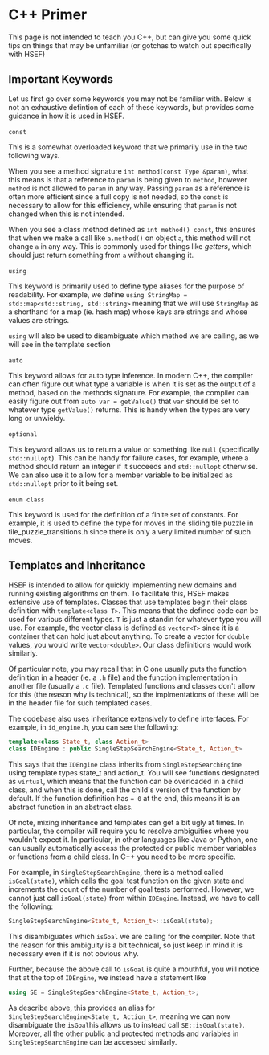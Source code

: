 # C++ Primer

This page is not intended to teach you C++, but can give you some quick tips on things that may be unfamiliar (or gotchas to watch out specifically with HSEF)

## Important Keywords

Let us first go over some keywords you may not be familiar with. Below is not an exhaustive defintion
of each of these keywords, but provides some guidance in how it is used in HSEF.
<br/><br/>
`const`

This is a somewhat overloaded keyword that we primarily use in the two following ways.

When you see a method signature `int method(const Type &param)`, what this means is that a reference
to `param` is being given to `method`, however `method` is not allowed to `param` in any way. Passing
`param` as a reference is often more efficient since a full copy is not needed, so the `const` is necessary
to allow for this efficiency, while ensuring that `param` is not changed when this is not intended.

When you see a class method defined as `int method() const`, this ensures that when we make a call
like `a.method()` on object `a`, this method will not change `a` in any way. This is commonly used
for things like *getters*, which should just return something from `a` without changing it.
<br/><br/>
`using`

This keyword is primarily used to define type aliases for the purpose of readability.
For example, we define `using StringMap = std::map<std::string, std::string>` meaning that we will
use `StringMap` as a shorthand for a map (ie. hash map) whose keys are strings and whose values are
strings.

`using` will also be used to disambiguate which method we are calling, as we will see in the template section
<br/><br/>
`auto`

This keyword allows for auto type inference. In modern C++, the compiler can often figure out what type
a variable is when it is set as the output of a method, based on the methods signature.
For example, the compiler can easily figure out from `auto var = getValue()` that `var` should be set
to whatever type `getValue()` returns. This is handy when the types are very long or unwieldy.
<br/><br/>
`optional`

This keyword allows us to return a value or something like `null` (specifically `std::nullopt`). 
This can be handy for failure cases, for example, where a method should return an integer if it 
succeeds and `std::nullopt` otherwise. We can also use it to allow for a member variable to be 
initialized as `std::nullopt` prior to it being set.
<br/><br/>
`enum class`

This keyword is used for the definition of a finite set of constants. For example, it is used to define the type for moves in the sliding
tile puzzle in tile_puzzle_transitions.h since there is only a very limited number of such moves.


## Templates and Inheritance

HSEF is intended to allow for quickly implementing new domains and running existing algorithms on them.
To facilitate this, HSEF makes extensive use of templates. Classes that use templates begin their 
class definition with `template<class T>`.  This means that the defined code can be used for various 
different types. `T` is just a standin for whatever type you will use. For example, the vector class
is defined as `vector<T>` since it is a container that can hold just about anything. To create a
vector for `double` values, you would write `vector<double>`. Our class definitions would work similarly.

Of particular note, you may recall that in C one usually puts the function definition in a header 
(ie. a `.h` file) and the function implementation in another file (usually a `.c` file). Templated 
functions and classes don't allow for this (the reason why is technical), so the implmentations of 
these will be  in the header file for such templated cases.

The codebase also uses inheritance extensively to define interfaces. For example, in 
`id_engine.h`, you can see the following:

```c++
template<class State_t, class Action_t>
class IDEngine : public SingleStepSearchEngine<State_t, Action_t>
```

This says that the `IDEngine` class inherits from `SingleStepSearchEngine` using template types 
state_t and action_t. You will see functions designated as `virtual`, which means that the function 
can be overloaded in a child class, and when this is done, call the child's version of the function 
by default. If the function definition has `= 0` at the end, this means it is an abstract function 
in an abstract class.

Of note, mixing inheritance and templates can get a bit ugly at times. In particular, the compiler
will require you to resolve ambiguities where you wouldn't expect it. In particular, in other
languages like Java or Python, one can usually automatically access the protected or public member 
variables or functions from a child class. In C++ you need to be more specific.

For example, in `SingleStepSearchEngine`, there is a method called `isGoal(state)`, which calls the
goal test function on the given state and increments the count of the number of goal tests performed.
However, we cannot just call `isGoal(state)` from within `IDEngine`. Instead, we have to call the
following:

```c++
SingleStepSearchEngine<State_t, Action_t>::isGoal(state);
```
This disambiguates which `isGoal` we are calling for the compiler. Note that the reason for this
ambiguity is a bit technical, so just keep in mind it is necessary even if it is not obvious why.

Further, because the above call to `isGoal` is quite a mouthful, you will notice that at the top of
`IDEngine`, we instead have a statement like
```c++
using SE = SingleStepSearchEngine<State_t, Action_t>;
```
As describe above, this provides an alias for `SingleStepSearchEngine<State_t, Action_t>`, 
meaning we can now disambiguate the `isGoal`his allows us to instead call `SE::isGoal(state)`. 
Moreover, all the other public and protected methods and variables in `SingleStepSearchEngine` can
be accessed similarly.
